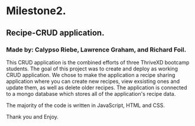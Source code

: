 # Milestone2.
## Recipe-CRUD application.
### Made by: Calypso Riebe, Lawrence Graham, and Richard Foil.

This CRUD application is the combined efforts of three ThriveXD bootcamp students. The goal of this project was to create and deploy as working CRUD application.
We chose to make the application a recipe sharing application where you can create new recipes, view exsisting ones and update them, as well as delete older recipes. 
The application is connected to a mongo database which stores all of the application's recipe data. 

The majority of the code is written in JavaScript, HTML and CSS.

Thank you and Enjoy. 
